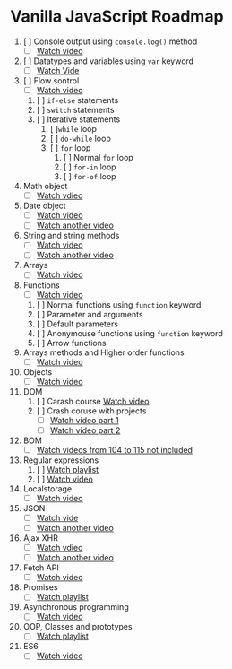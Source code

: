 # Vanilla JavaScript Roadmap
 
1. [ ] Console output using ```console.log()``` method
    - [ ] [Watch video](https://youtu.be/iWOYAxlnaww)
2. [ ] Datatypes and variables using ```var``` keyword
    - [ ] [Watch Vide](https://youtu.be/FhguwBJeqWs)
3. [ ] Flow sontrol
    - [ ] [Watch video](https://youtu.be/JloLGV9DmtQ)
    1. [ ] ```if-else``` statements
    2. [ ] ```switch``` statements
    3. [ ] Iterative statements
        1. [ ]```while``` loop
        2. [ ] ```do-while``` loop
        3. [ ] ```for``` loop
            1. [ ] Normal ```for``` loop
            2. [ ] ```for-in``` loop
            3. [ ] ```for-of``` loop
4. Math object
    - [ ] [Watch vdieo](https://www.youtube.com/watch?v=93Nd8f9HU8Q)
5. Date object
    - [ ] [Watch video](https://www.youtube.com/watch?v=9mCNzP0ibJ8)
    - [ ] [Watch another video](https://www.youtube.com/watch?v=-eRsWqwcPuk)
6. String and string methods
    - [ ] [Watch video](https://www.youtube.com/watch?v=VRz0nbax0uI)
    - [ ] [Watch another video](https://youtu.be/V--8XIWqjnY)
7. Arrays
    - [ ] [Watch video](https://www.youtube.com/watch?v=7W4pQQ20nJg)
8. Functions
    - [ ] [Watch video](https://youtu.be/xUI5Tsl2JpY)
    1. [ ] Normal functions using ```function``` keyword
    2. [ ] Parameter and arguments
    3. [ ] Default parameters
    4. [ ] Anonymouse functions using ```function``` keyword
    5. [ ] Arrow functions
9. Arrays methods and Higher order functions
    - [ ] [Watch video](https://youtube.com/playlist?list=PLgBH1CvjOA62PBFIDq55-S6Beivje30A2)
10. Objects
    - [ ] [Watch video](https://www.youtube.com/watch?v=X0ipw1k7ygU)
11. DOM
    1. [ ] Carash course [Watch video](https://youtu.be/wKBu_dEaF9E).
    2. [ ] Crash coruse with projects
        - [ ] [Watch video part 1](https://www.youtube.com/watch?v=P7NgFfIaWgU)
        - [ ] [Watch video part 2](https://www.youtube.com/watch?v=Aru6eM9VYKo)
12. BOM
    - [ ] [Watch videos from 104 to 115 not included](https://youtube.com/playlist?list=PLDoPjvoNmBAx3kiplQR_oeDqLDBUDYwVv)
13. Regular expressions
    1. [ ] [Watch playlist](https://www.youtube.com/watch?v=r6I-Ahc0HB4&list=PL4cUxeGkcC9g6m_6Sld9Q4jzqdqHd2HiD)
    2. [ ] [Watch video](https://www.youtube.com/watch?v=rhzKDrUiJVk)
14. Localstorage
    - [ ] [Watch video](https://www.youtube.com/watch?v=k8yJCeuP6I8&t=103s)
15. JSON
    - [ ] [Watch vide](https://www.youtube.com/watch?v=iiADhChRriM)
    - [ ] [Watch another video](https://www.youtube.com/watch?v=wI1CWzNtE-M&t=1s)
16. Ajax XHR
    - [ ] [Watch vdieo](https://youtu.be/82hnvUYY6QA)
    - [ ] [Watch another video](https://youtu.be/rJesac0_Ftw)
17. Fetch API
    - [ ] [Watch video](https://youtu.be/Oive66jrwBs)
18. Promises
    - [ ] [Watch playlist](https://youtube.com/playlist?list=PLRqwX-V7Uu6bKLPQvPRNNE65kBL62mVfx)
19. Asynchronous programming
    - [ ] [Watch video](https://youtu.be/PoRJizFvM7s)
20. OOP, Classes and prototypes
    - [ ] [Watch playlist](https://youtube.com/playlist?list=PL4cUxeGkcC9i5yvDkJgt60vNVWffpblB7)
21. ES6
    - [ ] [Watch video](https://www.youtube.com/watch?v=WZQc7RUAg18)

